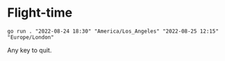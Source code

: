 # Flight-time

`go run . "2022-08-24 18:30" "America/Los_Angeles" "2022-08-25 12:15" "Europe/London"`

Any key to quit.
